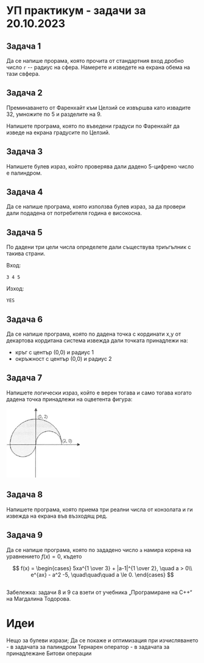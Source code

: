 # УП практикум - задачи за 20.10.2023

## Задача 1 

Да се напише прорама, която прочита от стандартния вход дробно число `r` -- радиус на сфера. Намерете и изведете на екрана обема на тази свфера.

## Задача 2

Преминаването от Фаренхайт към Целзий се извършва като извадите 32, умножите по 5 и разделите на 9.

Напишете програма, която по въведени градуси по Фаренхайт да изведе на екрана градусите по Целзий.

## Задача 3

Напишете булев израз, който проверява дали дадено 5-цифрено число е палиндром.

## Задача 4

Да се напише програма, която използва булев израз, за да провери дали подадена от потребителя година е високосна.

## Задача 5

По дадени три цели числа определете дали съществува триъгълник с такива страни.

Вход: 

    3 4 5

Изход: 

    YES

## Задача 6
Да се напише програма, която по дадена точка с кординати x,y от декартова кордитана система извежда дали точката принадлежи на:

- кръг с център (0,0) и радиус 1
- окръжност с център (0,0) и радиус 2

## Задача 7

Напишете логически израз, който е верен тогава и само тогава когато дадена точка принадлежи на оцветента фигура:

![dwg1](drawing1.png)

## Задача 8

Напишете програма, която приема три реални числа от конзолата и ги извежда на екрана във възходящ ред.

## Задача 9

Да се напише програма, която по зададено число `a` намира корена на уравнението $f(x) = 0$, където

$$
f(x) =
  \begin{cases}
    5xa^{1 \over 3} + |a-1|^{1 \over 2}, \quad a > 0\\
    e^{ax} - a^2 -5, \quad\quad\quad a \le 0.
  \end{cases}
$$

##

Забележка: задачи 8 и 9 са взети от учебника „Програмиране на C++“ на Магдалина Тодорова.




# Идеи

Нещо за булеви изрази;
    Да се покаже и оптимизация при изчисляването - в задачата за палиндром
Тернарен оператор - в задачата за принадлежане
Битови операции
